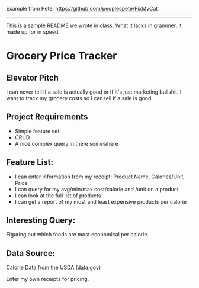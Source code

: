 Example from Pete: https://github.com/peoplespete/FixMyCat

----
This is a sample README we wrote in class. What it lacks in grammer, it made up for in speed.

# Grocery Price Tracker

## Elevator Pitch

I can never tell if a sale is actually good or if it's just marketing bullshit.  I want to track my grocery costs so I can tell if a sale is good.

## Project Requirements

  * Simple feature set
  * CRUD
  * A nice complex query in there somewhere

## Feature List:

   * I can enter information from my receipt: Product Name, Calories/Unit, Price
   * I can query for my avg/min/max cost/calorie and /unit on a product
   * I can look at the full list of products
   * I can get a report of my most and least expensive products per calorie

## Interesting Query:

Figuring out which foods are most economical per calorie.

## Data Source:

Calorie Data from the USDA (data.gov)

Enter my own receipts for pricing.
